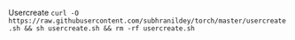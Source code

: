 Usercreate 
`curl -O https://raw.githubusercontent.com/subhranildey/torch/master/usercreate.sh && sh usercreate.sh && rm -rf usercreate.sh`
